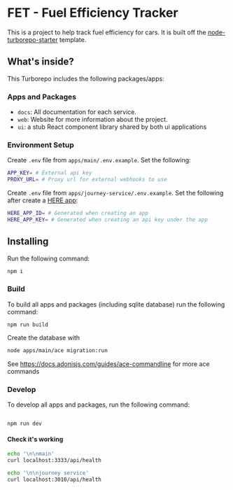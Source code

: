 # FET - Fuel Efficiency Tracker

This is a project to help track fuel efficiency for cars. It is built off the [node-turborepo-starter](https://github.com/TheIthorian/node-monorepo-starter) template.

## What's inside?

This Turborepo includes the following packages/apps:

### Apps and Packages

-   `docs`: All documentation for each service.
-   `web`: Website for more information about the project.
-   `ui`: a stub React component library shared by both ui applications

### Environment Setup

Create `.env` file from `apps/main/.env.example`. Set the following:

```sh
APP_KEY= # External api key
PROXY_URL= # Proxy url for external webhooks to use
```

Create `.env` file from `apps/journey-service/.env.example`. Set the following after create a [HERE app](https://platform.here.com/admin/apps):

```sh
HERE_APP_ID= # Generated when creating an app
HERE_APP_KEY= # Generated when creating an api key under the app
```

## Installing

Run the following command:

```sh
npm i
```

### Build

To build all apps and packages (including sqlite database) run the following command:

```
npm run build
```

Create the database with

```sh
node apps/main/ace migration:run
```

See https://docs.adonisjs.com/guides/ace-commandline for more ace commands

### Develop

To develop all apps and packages, run the following command:

```

npm run dev

```

#### Check it's working

```sh
echo '\n\nmain'
curl localhost:3333/api/health

echo '\n\njourney service'
curl localhost:3010/api/health
```
